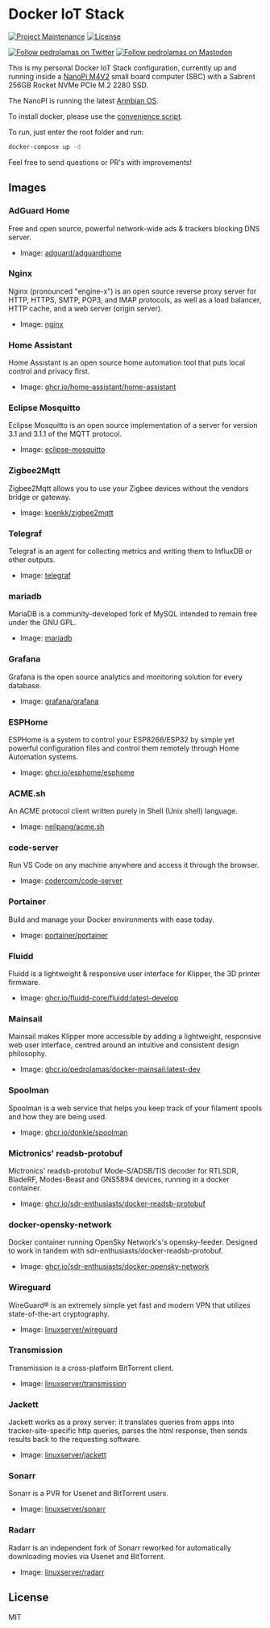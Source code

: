 # Docker IoT Stack

[![Project Maintenance](https://img.shields.io/maintenance/yes/2023.svg)](https://github.com/pedrolamas/nanopineo2-docker-config 'GitHub Repository')
[![License](https://img.shields.io/github/license/pedrolamas/nanopineo2-docker-config.svg)](https://github.com/pedrolamas/nanopineo2-docker-config/blob/master/LICENSE 'License')

[![Follow pedrolamas on Twitter](https://img.shields.io/twitter/follow/pedrolamas?label=Follow%20@pedrolamas%20on%20Twitter&style=social)](https://twitter.com/pedrolamas)
[![Follow pedrolamas on Mastodon](https://img.shields.io/mastodon/follow/109365776481898704?label=Follow%20@pedrolamas%20on%20Mastodon&domain=https%3A%2F%2Fhachyderm.io&style=social)](https://hachyderm.io/@pedrolamas)

This is my personal Docker IoT Stack configuration, currently up and running inside a [NanoPi M4V2](https://www.friendlyarm.com/index.php?route=product/product&product_id=180) small board computer (SBC) with a Sabrent 256GB Rocket NVMe PCIe M.2 2280 SSD.

The NanoPI is running the latest [Armbian OS](https://www.armbian.com/nanopi-m4-v2/).

To install docker, please use the [convenience script](https://docs.docker.com/install/linux/docker-ce/ubuntu/#install-using-the-convenience-script).

To run, just enter the root folder and run:

```sh
docker-compose up -d
```

Feel free to send questions or PR's with improvements!

## Images

### AdGuard Home

Free and open source, powerful network-wide ads & trackers blocking DNS server.

* Image: [adguard/adguardhome](https://hub.docker.com/r/adguard/adguardhome)

### Nginx

Nginx (pronounced "engine-x") is an open source reverse proxy server for HTTP, HTTPS, SMTP, POP3, and IMAP protocols, as well as a load balancer, HTTP cache, and a web server (origin server).

* Image: [nginx](https://hub.docker.com/_/nginx)

### Home Assistant

Home Assistant is an open source home automation tool that puts local control and privacy first.

* Image: [ghcr.io/home-assistant/home-assistant](https://github.com/home-assistant/core/pkgs/container/home-assistant)

### Eclipse Mosquitto

Eclipse Mosquitto is an open source implementation of a server for version 3.1 and 3.1.1 of the MQTT protocol.

* Image: [eclipse-mosquitto](https://hub.docker.com/_/eclipse-mosquitto)

### Zigbee2Mqtt

Zigbee2Mqtt allows you to use your Zigbee devices without the vendors bridge or gateway.

* Image: [koenkk/zigbee2mqtt](https://hub.docker.com/r/koenkk/zigbee2mqtt)

### Telegraf

Telegraf is an agent for collecting metrics and writing them to InfluxDB or other outputs.

* Image: [telegraf](https://hub.docker.com/_/telegraf)

### mariadb

MariaDB is a community-developed fork of MySQL intended to remain free under the GNU GPL.

* Image: [mariadb](https://hub.docker.com/_/mariadb)

### Grafana

Grafana is the open source analytics and monitoring solution for every database.

* Image: [grafana/grafana](https://hub.docker.com/r/grafana/grafana)

### ESPHome

ESPHome is a system to control your ESP8266/ESP32 by simple yet powerful configuration files and control them remotely through Home Automation systems.

* Image: [ghcr.io/esphome/esphome](https://github.com/esphome/esphome/pkgs/container/esphome)

### ACME.sh

An ACME protocol client written purely in Shell (Unix shell) language.

* Image: [neilpang/acme.sh](https://hub.docker.com/r/neilpang/acme.sh)

### code-server

Run VS Code on any machine anywhere and access it through the browser.

* Image: [codercom/code-server](https://hub.docker.com/r/codercom/code-server)

### Portainer

Build and manage your Docker environments with ease today.

* Image: [portainer/portainer](https://hub.docker.com/r/portainer/portainer)

### Fluidd

Fluidd is a lightweight & responsive user interface for Klipper, the 3D printer firmware.

* Image: [ghcr.io/fluidd-core/fluidd:latest-develop](https://github.com/fluidd-core/fluidd/pkgs/container/fluidd)

### Mainsail

Mainsail makes Klipper more accessible by adding a lightweight, responsive web user interface, centred around an intuitive and consistent design philosophy.

* Image: [ghcr.io/pedrolamas/docker-mainsail:latest-dev](https://github.com/pedrolamas/docker-mainsail/pkgs/container/docker-mainsail)

### Spoolman

Spoolman is a web service that helps you keep track of your filament spools and how they are being used.

* Image: [ghcr.io/donkie/spoolman](https://github.com/donkie/spoolman/pkgs/container/spoolman)

### Mictronics' readsb-protobuf

Mictronics' readsb-protobuf Mode-S/ADSB/TIS decoder for RTLSDR, BladeRF, Modes-Beast and GNS5894 devices, running in a docker container.

* Image: [ghcr.io/sdr-enthusiasts/docker-readsb-protobuf](https://github.com/sdr-enthusiasts/docker-readsb-protobuf/pkgs/container/docker-readsb-protobuf)

### docker-opensky-network

Docker container running OpenSky Network's's opensky-feeder. Designed to work in tandem with sdr-enthusiasts/docker-readsb-protobuf.

* Image: [ghcr.io/sdr-enthusiasts/docker-opensky-network](https://github.com/sdr-enthusiasts/docker-opensky-network/pkgs/container/docker-opensky-network)

### Wireguard

WireGuard® is an extremely simple yet fast and modern VPN that utilizes state-of-the-art cryptography.

* Image: [linuxserver/wireguard](https://hub.docker.com/r/linuxserver/wireguard)

### Transmission

Transmission is a cross-platform BitTorrent client.

* Image: [linuxserver/transmission](https://hub.docker.com/r/linuxserver/transmission)

### Jackett

Jackett works as a proxy server: it translates queries from apps into tracker-site-specific http queries, parses the html response, then sends results back to the requesting software.

* Image: [linuxserver/jackett](https://hub.docker.com/r/linuxserver/jackett)

### Sonarr

Sonarr is a PVR for Usenet and BitTorrent users.

* Image: [linuxserver/sonarr](https://hub.docker.com/r/linuxserver/sonarr)

### Radarr

Radarr is an independent fork of Sonarr reworked for automatically downloading movies via Usenet and BitTorrent.

* Image: [linuxserver/radarr](https://hub.docker.com/r/linuxserver/radarr)

## License

MIT
